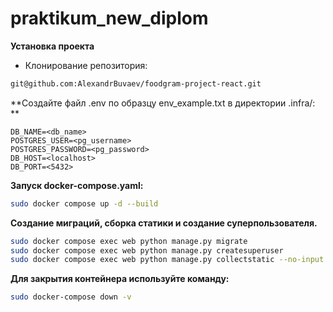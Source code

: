 # praktikum_new_diplom
**Установка проекта**
- Клонирование репозитория:
```bash
git@github.com:AlexandrBuvaev/foodgram-project-react.git
```
**Создайте файл .env по образцу env_example.txt в директории .infra/: **
```
DB_NAME=<db_name>
POSTGRES_USER=<pg_username>
POSTGRES_PASSWORD=<pg_password>
DB_HOST=<localhost>
DB_PORT=<5432>
```
**Запуск docker-compose.yaml:**
```bash
sudo docker compose up -d --build
```
**Создание миграций, сборка статики и создание суперпользователя.**
```bash
sudo docker compose exec web python manage.py migrate
sudo docker compose exec web python manage.py createsuperuser
sudo docker compose exec web python manage.py collectstatic --no-input
```
**Для закрытия контейнера используйте команду:**
```bash
sudo docker-compose down -v
```